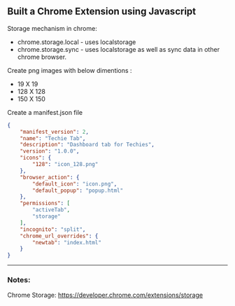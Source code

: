 ## Built a Chrome Extension using Javascript

Storage mechanism in chrome:

- chrome.storage.local  - uses localstorage
- chrome.storage.sync  - uses localstorage as well as sync data in other chrome browser. 


Create png images with below dimentions : 

- 19 X 19
- 128 X 128
- 150 X 150

Create a manifest.json file

```json
{
    "manifest_version": 2,
    "name": "Techie Tab",
    "description": "Dashboard tab for Techies",
    "version": "1.0.0",
    "icons": {
        "128": "icon_128.png"
    },
    "browser_action": {
        "default_icon": "icon.png",
        "default_popup": "popup.html"
    },
    "permissions": [
        "activeTab",
        "storage"
    ],
    "incognito": "split",
    "chrome_url_overrides": {
        "newtab": "index.html"
    }
}
```

---

### Notes:

Chrome Storage: 
https://developer.chrome.com/extensions/storage

